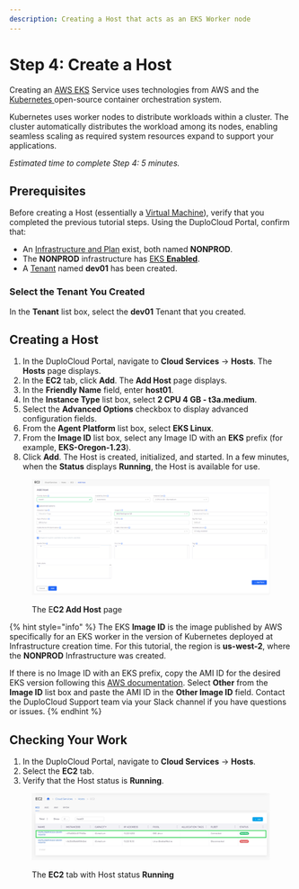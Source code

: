 ```yaml
---
description: Creating a Host that acts as an EKS Worker node
---
```


# Step 4: Create a Host

Creating an [AWS EKS](https://docs.aws.amazon.com/eks/latest/userguide/what-is-eks.html) Service uses technologies from AWS and the [Kubernetes ](kuberhttps://en.wikipedia.org/wiki/Kubernetesnetes)open-source container orchestration system.

Kubernetes uses worker nodes to distribute workloads within a cluster. The cluster automatically distributes the workload among its nodes, enabling seamless scaling as required system resources expand to support your applications.&#x20;

_Estimated time to complete Step 4: 5 minutes._

## Prerequisites

Before creating a Host (essentially a [Virtual Machine](https://en.wikipedia.org/wiki/Virtual_machine)), verify that you completed the previous tutorial steps. Using the DuploCloud Portal, confirm that:

* An [Infrastructure and Plan](../step-1-infrastructure.md) exist, both named **NONPROD**.
* The **NONPROD** infrastructure has [EKS **Enabled**](../step-1-infrastructure.md#check-your-work).&#x20;
* A [Tenant](../step-2-tenant.md) named **dev01** has been created.

### Select the Tenant You Created

In the **Tenant** list box, select the **dev01** Tenant that you created.

## Creating a Host

1. In the DuploCloud Portal, navigate to **Cloud Services** -> **Hosts**. The **Hosts** page displays.
2. In the **EC2** tab, click **Add**. The **Add Host** page displays.
3. In the **Friendly Name** field, enter **host01**.
4. In the **Instance Type** list box, select **2 CPU 4 GB - t3a.medium**.
5. Select the **Advanced Options** checkbox to display advanced configuration fields.
6. From the **Agent Platform** list box, select **EKS Linux**.
7. From the **Image ID** list box, select any Image ID with an **EKS** prefix (for example, **EKS-Oregon-1.23**).
8. Click **Add**. The Host is created, initialized, and started. In a few minutes, when the **Status** displays **Running**, the Host is available for use.

<figure><img src="../../../.gitbook/assets/Screenshot (27).png" alt=""><figcaption><p>The E<strong>C2 Add Host</strong> page</p></figcaption></figure>

{% hint style="info" %}
The EKS **Image ID** is the image published by AWS specifically for an EKS worker in the version of Kubernetes deployed at Infrastructure creation time. For this tutorial, the region is **us-west-2**, where the **NONPROD** Infrastructure was created.&#x20;

If there is no Image ID with an EKS prefix, copy the AMI ID for the desired EKS version following this [AWS documentation](https://docs.aws.amazon.com/eks/latest/userguide/eks-optimized-ami.html). Select **Other** from the **Image ID** list box and paste the  AMI ID in the **Other Image ID** field. Contact the DuploCloud Support team via your Slack channel if you have questions or issues.
{% endhint %}

## Checking Your Work

1. In the DuploCloud Portal, navigate to **Cloud Services** -> **Hosts**.&#x20;
2. Select the **EC2** tab.
3. Verify that the Host status is **Running**.

<figure><img src="../../../.gitbook/assets/screenshot-nimbusweb.me-2024.02.17-15_20_43 (1).png" alt=""><figcaption><p>The <strong>EC2</strong> tab with Host status <strong>Running</strong></p></figcaption></figure>


